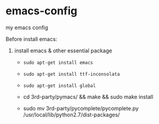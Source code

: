 emacs-config
============

my emacs config

Before install emacs:

1.  install emacs & other essential package 

	* `sudo apt-get install emacs`

   	* `sudo apt-get install ttf-inconsolata`
    
    * `sudo apt-get install global`

	* cd 3rd-party/pymacs/  && make && sudo make install

	* sudo mv 3rd-party/pycomplete/pycomplete.py /usr/local/lib/python2.7/dist-packages/ 
    
